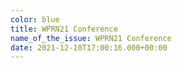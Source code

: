 ```yaml
---
color: blue
title: WPRN21 Conference
name_of_the_issue: WPRN21 Conference
date: 2021-12-10T17:00:16.000+00:00
---
```

